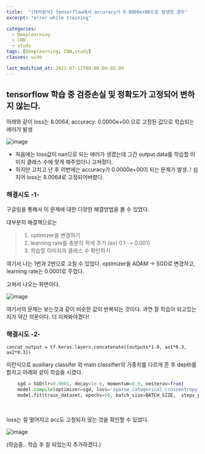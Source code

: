 ```yaml
---
title:  "[에러분석] tensorflow에서 accuracy가 0.0000e+00으로 발생한 경우"
excerpt: "error while training"

categories:
  - Deeplearning
  - CNN
  - study
tags: [Deeplearning, CNN,study]
classes: wide

last_modified_at: 2021-07-12T08:06:00-05:00
---
```


## tensorflow 학습 중 검증손실 및 정확도가 고정되어 변하지 않는다.

아래와 같이 loss는 8.0064, accuracy: 0.0000e+00 으로 고정된 값으로 학습되는 에러가 발생

![image](https://user-images.githubusercontent.com/53431568/124251328-c433bb00-db60-11eb-88de-b18e2f65375c.png)


- 처음에는 loss값이 nan으로 되는 에러가 생겼는데 그건 output data를 학습할 이미지 클래스 수에 맞게 해주었더니 고쳐졌다.
- 하지만 고치고 난 후 이번에는 accuracy가 0.0000e+00이 되는 문제가 발생..! 심지어 loss는 8.0064로 고정되어버렸다.


### 해결시도 -1-

구글링을 통해서 이 문제에 대한 다양한 해결방법을 볼 수 있었다.

대부분의 해결책으로는
> 1. optimizer을 변경하기
> 2. learning rate를 충분히 작게 주기 (ex) 0.1 -> 0.001)
> 3. 학습할 이미지의 클래스 수 확인하기

여기서 나는 1번과 2번으로 고칠 수 있었다. optimizer을 ADAM -> SGD로 변경하고, learning rate는 0.0001로 주었다.

고쳐서 나오는 화면이다.

![image](https://user-images.githubusercontent.com/53431568/125307875-675bb000-e36b-11eb-89ef-09d41897e9d0.png)

여기서의 문제는 보는것과 같이 비슷한 값이 반복되는 것이다. 과연 잘 학습이 되고있는지가 약간 의문이다. 더 지켜봐야겠다!

### 해결시도 -2-

```concat_output = tf.keras.layers.concatenate([outputs*1.0, ax1*0.3, ax2*0.3])```

이런식으로 auxiliary classifer 와 main classifier의 가중치를 다르게 준 후 depth를 합치고 아래와 같이 학습을 시켰다.

```python
    sgd = SGD(lr=0.0001, decay=1e-6, momentum=0.9, nesterov=True)
    model.compile(optimizer=sgd, loss='sparse_categorical_crossentropy', metrics=['acc'])
    model.fit(train_dataset, epochs=50, batch_size=BATCH_SIZE,  steps_per_epoch=steps_per_epoch, callbacks=callbacks)
```

<br>

loss는 잘 떨어지고 acc도 고정되지 않는 것을 확인할 수 있었다. 

![image](https://user-images.githubusercontent.com/53431568/125310471-92df9a00-e36d-11eb-868d-a71c36fe0f65.png)


(학습중.. 학습 후 잘 되었는지 추가하겠다.)
